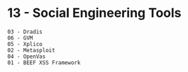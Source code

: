 # 13 - Social Engineering Tools
	03 - Dradis
	06 - GVM
	05 - Xplico
	02 - Metasploit
	04 - OpenVas
	01 - BEEF XSS Framework
